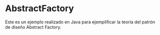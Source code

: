 # AbstractFactory
Este es un ejemplo realizado en Java para ejemplificar la teoria del patrón de diseño Abstract Factory.
